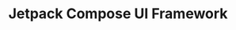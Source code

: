 ---
title: Jetpack Compose UI Framework
linkTitle: Jetpack Compose
description: Jetpack Compose UI framework documentation
url: /jetpack-compose-ui-framework/
weight: 60
---